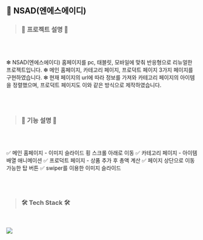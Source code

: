 ## 👖 NSAD(엔에스에이디)


>
> ###  📝 프로젝트 설명 📝
>

<br/>
<br/>

  ❇ NSAD(엔에스에이디) 홈페이지를 pc, 태블릿, 모바일에 맞춰 반응형으로 리뉴얼한 프로젝트입니다.
  ❇ 메인 홈페이지, 카테고리 페이지, 프로덕트 페이지 3가지 페이지를 구현하였습니다.
  ❇ 현재 페이지의 url에 따라 정보를 가져와 카테고리 페이지의 아이템을 정렬했으며, 프로덕트 페이지도 이와 같은 방식으로 제작하였습니다.

<br/>
<br/>
  
>
> ###  📝 기능 설명 📝
> 

<br/>
<br/>
  
  ✅ 메인 홈페이지 - 이미지 슬라이드 횡 스크롤 아래로 이동
  ✅ 카테고리 페이지 - 아이템 배열 애니메이션
  ✅ 프로덕트 페이지 - 상품 추가 후 총액 계산
  ✅ 페이지 상단으로 이동 가능한 탑 버튼
  ✅ swiper를 이용한 이미지 슬라이드
 
<br/>
<br/>
   
>
> ###  🛠 Tech Stack 🛠
> 

<br/>
<br/>

  <img src="https://img.shields.io/badge/javascript-F7DF1E?style=for-the-badge&logo=javaScipt&logoColor=black"/>
  

<br/>
<br/>
